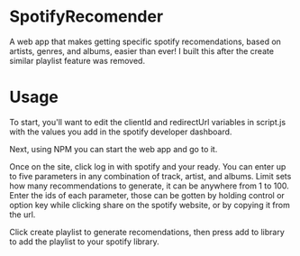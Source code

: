 # SpotifyRecomender
A web app that makes getting specific spotify recomendations, based on artists, genres, and albums, easier than ever! I built this after the create similar playlist feature was removed.


# Usage
To start, you'll want to edit the clientId and redirectUrl variables in script.js with the values you add in the spotify developer dashboard.

Next, using NPM you can start the web app and go to it.

Once on the site, click log in with spotify and your ready. You can enter up to five parameters in any combination of track, artist, and albums. Limit sets how many recommendations to generate, it can be anywhere from 1 to 100. Enter the ids of each parameter, those can be gotten by holding control or option key while clicking share on the spotify website, or by copying it from the url.

Click create playlist to generate recomendations, then press add to library to add the playlist to your spotify library.


